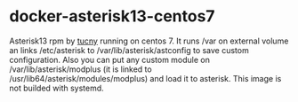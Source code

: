 # docker-asterisk13-centos7
Asterisk13 rpm by [tucny](https://www.tucny.com/telephony/asterisk-rpms) running on centos 7. It runs /var on external volume an links /etc/asterisk to /var/lib/asterisk/astconfig to save custom configuration. Also you can put any custom module on /var/lib/asterisk/modplus (it is linked to /usr/lib64/asterisk/modules/modplus) and load it to asterisk. This image is not builded with systemd.

